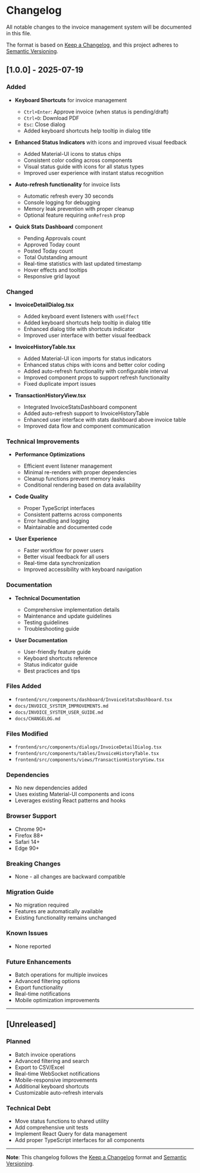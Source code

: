# Changelog

All notable changes to the invoice management system will be documented in this file.

The format is based on [Keep a Changelog](https://keepachangelog.com/en/1.0.0/),
and this project adheres to [Semantic Versioning](https://semver.org/spec/v2.0.0.html).

## [1.0.0] - 2025-07-19

### Added
- **Keyboard Shortcuts** for invoice management
  - `Ctrl+Enter`: Approve invoice (when status is pending/draft)
  - `Ctrl+D`: Download PDF
  - `Esc`: Close dialog
  - Added keyboard shortcuts help tooltip in dialog title

- **Enhanced Status Indicators** with icons and improved visual feedback
  - Added Material-UI icons to status chips
  - Consistent color coding across components
  - Visual status guide with icons for all status types
  - Improved user experience with instant status recognition

- **Auto-refresh functionality** for invoice lists
  - Automatic refresh every 30 seconds
  - Console logging for debugging
  - Memory leak prevention with proper cleanup
  - Optional feature requiring `onRefresh` prop

- **Quick Stats Dashboard** component
  - Pending Approvals count
  - Approved Today count
  - Posted Today count
  - Total Outstanding amount
  - Real-time statistics with last updated timestamp
  - Hover effects and tooltips
  - Responsive grid layout

### Changed
- **InvoiceDetailDialog.tsx**
  - Added keyboard event listeners with `useEffect`
  - Added keyboard shortcuts help tooltip in dialog title
  - Enhanced dialog title with shortcuts indicator
  - Improved user interface with better visual feedback

- **InvoiceHistoryTable.tsx**
  - Added Material-UI icon imports for status indicators
  - Enhanced status chips with icons and better color coding
  - Added auto-refresh functionality with configurable interval
  - Improved component props to support refresh functionality
  - Fixed duplicate import issues

- **TransactionHistoryView.tsx**
  - Integrated InvoiceStatsDashboard component
  - Added auto-refresh support to InvoiceHistoryTable
  - Enhanced user interface with stats dashboard above invoice table
  - Improved data flow and component communication

### Technical Improvements
- **Performance Optimizations**
  - Efficient event listener management
  - Minimal re-renders with proper dependencies
  - Cleanup functions prevent memory leaks
  - Conditional rendering based on data availability

- **Code Quality**
  - Proper TypeScript interfaces
  - Consistent patterns across components
  - Error handling and logging
  - Maintainable and documented code

- **User Experience**
  - Faster workflow for power users
  - Better visual feedback for all users
  - Real-time data synchronization
  - Improved accessibility with keyboard navigation

### Documentation
- **Technical Documentation**
  - Comprehensive implementation details
  - Maintenance and update guidelines
  - Testing guidelines
  - Troubleshooting guide

- **User Documentation**
  - User-friendly feature guide
  - Keyboard shortcuts reference
  - Status indicator guide
  - Best practices and tips

### Files Added
- `frontend/src/components/dashboard/InvoiceStatsDashboard.tsx`
- `docs/INVOICE_SYSTEM_IMPROVEMENTS.md`
- `docs/INVOICE_SYSTEM_USER_GUIDE.md`
- `docs/CHANGELOG.md`

### Files Modified
- `frontend/src/components/dialogs/InvoiceDetailDialog.tsx`
- `frontend/src/components/tables/InvoiceHistoryTable.tsx`
- `frontend/src/components/views/TransactionHistoryView.tsx`

### Dependencies
- No new dependencies added
- Uses existing Material-UI components and icons
- Leverages existing React patterns and hooks

### Browser Support
- Chrome 90+
- Firefox 88+
- Safari 14+
- Edge 90+

### Breaking Changes
- None - all changes are backward compatible

### Migration Guide
- No migration required
- Features are automatically available
- Existing functionality remains unchanged

### Known Issues
- None reported

### Future Enhancements
- Batch operations for multiple invoices
- Advanced filtering options
- Export functionality
- Real-time notifications
- Mobile optimization improvements

---

## [Unreleased]

### Planned
- Batch invoice operations
- Advanced filtering and search
- Export to CSV/Excel
- Real-time WebSocket notifications
- Mobile-responsive improvements
- Additional keyboard shortcuts
- Customizable auto-refresh intervals

### Technical Debt
- Move status functions to shared utility
- Add comprehensive unit tests
- Implement React Query for data management
- Add proper TypeScript interfaces for all components

---

**Note**: This changelog follows the [Keep a Changelog](https://keepachangelog.com/) format and [Semantic Versioning](https://semver.org/). 